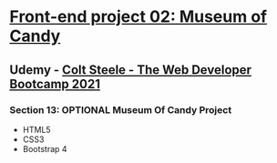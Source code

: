 # [Front-end project 02: Museum of Candy](https://arpadgbondor.github.io/Colt_Steele_Web-Bootcamp_-_Front-end_project_02_-_Museum_of_Candy/)

## Udemy - [Colt Steele - The Web Developer Bootcamp 2021](https://www.udemy.com/course/the-web-developer-bootcamp)
### Section 13: OPTIONAL Museum Of Candy Project
 - HTML5
 - CSS3
 - Bootstrap 4

